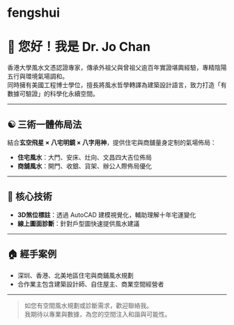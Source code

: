 # fengshui
# 👋 您好！我是 Dr. Jo Chan

香港大學風水文憑認證專家，傳承外祖父與曾祖父逾百年實證堪輿經驗，專精陰陽五行與環境氣場調和。  
同時擁有美國工程博士學位，擅長將風水哲學轉譯為建築設計語言，致力打造「有數據可驗證」的科學化永續空間。

---

## ☯️ 三術一體佈局法  
結合**玄空飛星 × 八宅明鏡 × 八字用神**，提供住宅與商舖量身定制的氣場佈局：

- **住宅風水**：大門、安床、灶向、文昌四大吉位佈局  
- **商舖風水**：開門、收銀、貨架、辦公人際佈局優化

---

## 🔧 核心技術

- **3D煞位標註**：透過 AutoCAD 建模視覺化，輔助理解十年宅運變化  
- **線上圖面診斷**：針對戶型圖快速提供風水建議

---

## 🏠 經手案例

- 深圳、香港、北美地區住宅與商鋪風水規劃  
- 合作業主包含建築設計師、自住屋主、商業空間經營者

---

> 如您有空間風水規劃或診斷需求，歡迎聯絡我。  
> 我期待以專業與數據，為您的空間注入和諧與可能性。
